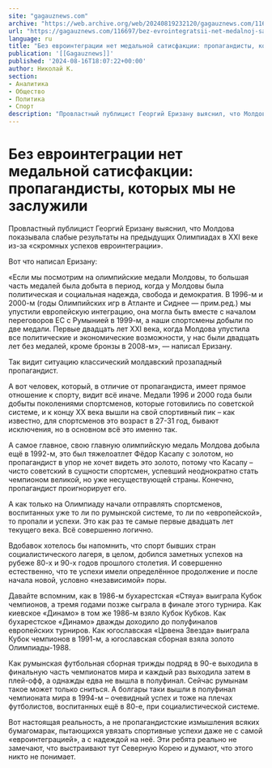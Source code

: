 ```yaml
---
site: "gagauznews.com"
archive: "https://web.archive.org/web/20240819232120/gagauznews.com/116697/bez-evrointegratsii-net-medalnoj-satisfaktsii-propagandisty-kotoryh-my-ne-zasluzhili.html"
url: "https://gagauznews.com/116697/bez-evrointegratsii-net-medalnoj-satisfaktsii-propagandisty-kotoryh-my-ne-zasluzhili.html"
language: ru
title: "Без евроинтеграции нет медальной сатисфакции: пропагандисты, которых мы не заслужили"
publication: '[[Gagauznews]]'
published: '2024-08-16T18:07:22+00:00'
author: Николай К.
section:
- Аналитика
- Общество
- Политика
- Спорт
description: "Провластный публицист Георгий Еризану выяснил, что Молдова показывала слабые результаты на предыдущих Олимпиадах в XXI веке из-за «скромных успехов евроинтеграции». Вот что написал Еризану: «Если мы посмотрим на олимпийские медали Молдовы, то большая часть медалей была добыта в период, когда у Молдовы была политическая и социальная надежда, свобода и демократия. В 1996-м и 2000-м (годы Олимпийских игр в Атланте и Сиднее — прим.ред.) мы упустили европейскую интеграцию, она могла быть вместе с началом переговоров ЕС с Румынией в 1999-м, а наши спортсмены добыли по две медали. Первые двадцать лет XXI века, когда Молдова упустила все политические и экономические возможности, у […]"
---
```


# Без евроинтеграции нет медальной сатисфакции: пропагандисты, которых мы не заслужили

Провластный публицист Георгий Еризану выяснил, что Молдова показывала слабые результаты на предыдущих Олимпиадах в XXI веке из-за «скромных успехов евроинтеграции».

Вот что написал Еризану:

«Если мы посмотрим на олимпийские медали Молдовы, то большая часть медалей была добыта в период, когда у Молдовы была политическая и социальная надежда, свобода и демократия. В 1996-м и 2000-м (годы Олимпийских игр в Атланте и Сиднее — прим.ред.) мы упустили европейскую интеграцию, она могла быть вместе с началом переговоров ЕС с Румынией в 1999-м, а наши спортсмены добыли по две медали. Первые двадцать лет XXI века, когда Молдова упустила все политические и экономические возможности, у нас были двадцать лет без медалей, кроме бронзы в 2008-м», — написал Еризану.

Так видит ситуацию классический молдавский прозападный пропагандист.

А вот человек, который, в отличие от пропагандиста, имеет прямое отношение к спорту, видит всё иначе. Медали 1996 и 2000 года были добыты поколениями спортсменов, которые готовились по советской системе, и к концу ХХ века вышли на свой спортивный пик – как известно, для спортсменов это возраст в 27-31 год, бывают исключения, но в основном всё это именно так.

А самое главное, свою главную олимпийскую медаль Молдова добыла ещё в 1992-м, это был тяжелоатлет Фёдор Касапу с золотом, но пропагандист в упор не хочет видеть это золото, потому что Касапу – чисто советский в сущности спортсмен, успевший неоднократно стать чемпионом великой, но уже несуществующей страны. Конечно, пропагандист проигнорирует его.

А как только на Олимпиаду начали отправлять спортсменов, воспитанных уже то ли по румынской системе, то ли по «европейской», то пропали и успехи. Это как раз те самые первые двадцать лет текущего века. Всё совершенно логично.

Вдобавок хотелось бы напомнить, что спорт бывших стран социалистического лагеря, в целом, добился заметных успехов на рубеже 80-х и 90-х годов прошлого столетия. И совершенно естественно, что те успехи имели определённое продолжение и после начала новой, условно «независимой» поры.

Давайте вспомним, как в 1986-м бухарестская «Стяуа» выиграла Кубок чемпионов, а тремя годами позже сыграла в финале этого турнира. Как киевское «Динамо» в том же 1986-м взяло Кубок Кубков. Как бухарестское «Динамо» дважды доходило до полуфиналов европейских турниров. Как югославская «Црвена Звезда» выиграла Кубок чемпионов в 1991-м, а югославская сборная взяла золото Олимпиады-1988.

Как румынская футбольная сборная трижды подряд в 90-е выходила в финальную часть чемпионатов мира и каждый раз выходила затем в плей-офф, а однажды едва не вышла в полуфинал. Сейчас румынам такое может только сниться. А болгары таки вышли в полуфинал чемпионата мира в 1994-м – очевидный успех и тоже на плечах футболистов, воспитанных ещё в 80-е, при социалистической системе.

Вот настоящая реальность, а не пропагандистские измышления всяких бумагомарак, пытающихся увязать спортивные успехи даже не с самой «евроинтеграцией», а с надеждой на неё. Эти ребята реально не замечают, что выстраивают тут Северную Корею и думают, что этого никто не понимает.